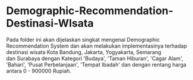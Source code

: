 # Demographic-Recommendation-Destinasi-WIsata

Pada folder ini akan dijelaskan singkat mengenai Demographic Recommendation System dan akan melakukan implementasinya terhadap destinasi wisata Kota Bandung, Jakarta, Yogyakarta, Semarang dan Surabaya dengan Kategori 'Budaya', 'Taman Hiburan', 'Cagar Alam', 'Bahari', 'Pusat Perbelanjaan', 'Tempat Ibadah' dan dengan rentang harga antara 0 - 900000 Rupiah.
